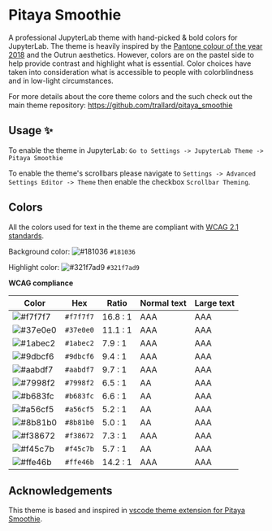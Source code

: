 # Pitaya Smoothie

A professional JupyterLab theme with hand-picked & bold colors for JupyterLab. The theme is heavily inspired by the [Pantone colour of the year 2018](https://www.pantone.com/articles/color-of-the-year/color-of-the-year-2018) and the Outrun aesthetics. However, colors are on the pastel side to help provide contrast and highlight what is essential. Color choices have taken into consideration what is accessible to people with colorblindness and in low-light circumstances.

For more details about the core theme colors and the such check out the main theme repository: https://github.com/trallard/pitaya_smoothie

## Usage ✨

To enable the theme in JupyterLab: `Go to Settings -> JupyterLab Theme -> Pitaya Smoothie`

To enable the theme's scrollbars please navigate to `Settings -> Advanced Settings Editor -> Theme` then enable the checkbox `Scrollbar Theming`.

## Colors

All the colors used for text in the theme are compliant with [WCAG 2.1 standards](https://www.w3.org/TR/UNDERSTANDING-WCAG20/visual-audio-contrast-contrast.html).

Background color: ![#181036](https://via.placeholder.com/20/181036/181036.png) `#181036`

Highlight color: ![#321f7ad9](https://via.placeholder.com/20/321f7ad9/321f7ad9.png) `#321f7ad9`

**WCAG compliance**

| Color                                                        | Hex       | Ratio    | Normal text | Large text |
| ------------------------------------------------------------ | --------- | -------- | ----------- | ---------- |
| ![#f7f7f7](https://via.placeholder.com/20/f7f7f7/f7f7f7.png) | `#f7f7f7` | 16.8 : 1 | AAA         | AAA        |
| ![#37e0e0](https://via.placeholder.com/20/37e0e0/37e0e0.png) | `#37e0e0` | 11.1 : 1 | AAA         | AAA        |
| ![#1abec2](https://via.placeholder.com/20/1abec2/1abec2.png) | `#1abec2` | 7.9 : 1  | AAA         | AAA        |
| ![#9dbcf6](https://via.placeholder.com/20/9dbcf6/9dbcf6.png) | `#9dbcf6` | 9.4 : 1  | AAA         | AAA        |
| ![#aabdf7](https://via.placeholder.com/20/aabdf7/aabdf7.png) | `#aabdf7` | 9.7 : 1  | AAA         | AAA        |
| ![#7998f2](https://via.placeholder.com/20/7998f2/7998f2.png) | `#7998f2` | 6.5 : 1  | AA          | AAA        |
| ![#b683fc](https://via.placeholder.com/20/b683fc/b683fc.png) | `#b683fc` | 6.6 : 1  | AA          | AAA        |
| ![#a56cf5](https://via.placeholder.com/20/a56cf5/a56cf5.png) | `#a56cf5` | 5.2 : 1  | AA          | AAA        |
| ![#8b81b0](https://via.placeholder.com/20/8b81b0/8b81b0.png) | `#8b81b0` | 5.0 : 1  | AA          | AAA        |
| ![#f38672](https://via.placeholder.com/20/f38672/f38672.png) | `#f38672` | 7.3 : 1  | AAA         | AAA        |
| ![#f45c7b](https://via.placeholder.com/20/f45c7b/f45c7b.png) | `#f45c7b` | 5.7 : 1  | AA          | AAA        |
| ![#ffe46b](https://via.placeholder.com/20/ffe46b/ffe46b.png) | `#ffe46b` | 14.2 : 1 | AAA         | AAA        |


## Acknowledgements

This theme is based and inspired in [vscode theme extension for Pitaya Smoothie](https://github.com/trallard/pitaya_smoothie).
